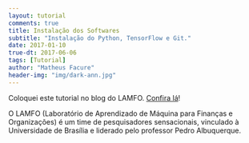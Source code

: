 ```yaml
---
layout: tutorial
comments: true
title: Instalação dos Softwares
subtitle: "Instalação do Python, TensorFlow e Git."
date: 2017-01-10
true-dt: 2017-06-06
tags: [Tutorial]
author: "Matheus Facure"
header-img: "img/dark-ann.jpg"
---
```


Coloquei este tutorial no blog do LAMFO. [Confira lá](https://lamfo-unb.github.io/2017/06/10/Instalando-Python/)!

O LAMFO (Laboratório de Aprendizado de Máquina para Finanças e Organizações) é um time de pesquisadores sensacionais, vinculado à Universidade de Brasília e liderado pelo professor Pedro Albuquerque. 
